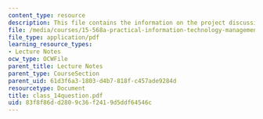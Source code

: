 ```yaml
---
content_type: resource
description: This file contains the information on the project discussion.
file: /media/courses/15-568a-practical-information-technology-management-spring-2005/83f8f86dd2809c36f2419d5ddf64546c_class_14question.pdf
file_type: application/pdf
learning_resource_types:
- Lecture Notes
ocw_type: OCWFile
parent_title: Lecture Notes
parent_type: CourseSection
parent_uid: 61d3f6a3-1803-d4b7-818f-c457ade9284d
resourcetype: Document
title: class_14question.pdf
uid: 83f8f86d-d280-9c36-f241-9d5ddf64546c
---
```

